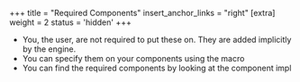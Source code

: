 +++
title = "Required Components"
insert_anchor_links = "right"
[extra]
weight = 2
status = 'hidden'
+++

- You, the user, are not required to put these on. They are added implicitly by the engine.
- You can specify them on your components using the macro
- You can find the required components by looking at the component impl
